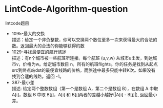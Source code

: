 # LintCode-Algorithm-question
lintcode题目
*  1095-最大的交换
     <br>描述：给定一个非负整数，你可以交换两个数位至多一次来获得最大的合法的数。返回最大的合法的你能够获得的数
*  1029-寻找最便宜的航行旅途
     <br>描述：有n个城市被一些航班所连接。每个航班 (u,v,w) 从城市u出发，到达城市v，价格为w。给定城市数目 n，所有的航班flights。你的任务是找到从起点src到终点站dst的最便宜线路的价格，而旅途中最多只能中转K次。如果没有找到合适的线路，返回 -1。
*  387-最小差
     <br>描述: 给定两个整数数组（第一个是数组 A，第二个是数组 B），在数组 A 中取 A[i]，数组 B 中取 B[j]，A[i] 和 B[j]两者的差越小越好(|A[i] - B[j]|), 返回最小差。
